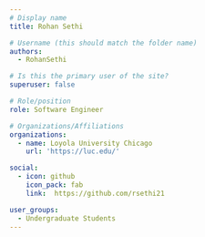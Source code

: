 ```yaml
---
# Display name
title: Rohan Sethi

# Username (this should match the folder name)
authors:
  - RohanSethi

# Is this the primary user of the site?
superuser: false

# Role/position
role: Software Engineer

# Organizations/Affiliations
organizations:
  - name: Loyola University Chicago
    url: 'https://luc.edu/'

social:
  - icon: github
    icon_pack: fab
    link:  https://github.com/rsethi21

user_groups:
  - Undergraduate Students
---
```


